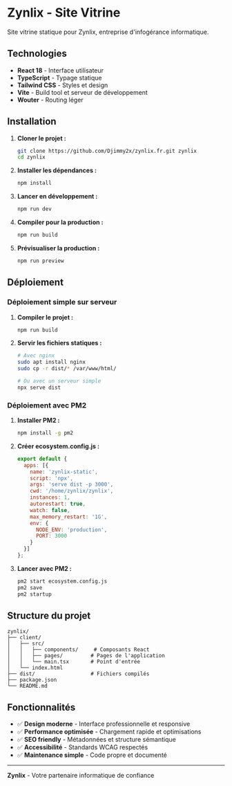 # **Zynlix - Site Vitrine**

Site vitrine statique pour Zynlix, entreprise d'infogérance informatique.

## **Technologies**

- **React 18** - Interface utilisateur
- **TypeScript** - Typage statique
- **Tailwind CSS** - Styles et design
- **Vite** - Build tool et serveur de développement
- **Wouter** - Routing léger

## **Installation**

1. **Cloner le projet :**
   ```bash
   git clone https://github.com/Djimmy2x/zynlix.fr.git zynlix
   cd zynlix
   ```

2. **Installer les dépendances :**
   ```bash
   npm install
   ```

3. **Lancer en développement :**
   ```bash
   npm run dev
   ```

4. **Compiler pour la production :**
   ```bash
   npm run build
   ```

5. **Prévisualiser la production :**
   ```bash
   npm run preview
   ```

## **Déploiement**

### **Déploiement simple sur serveur**

1. **Compiler le projet :**
   ```bash
   npm run build
   ```

2. **Servir les fichiers statiques :**
   ```bash
   # Avec nginx
   sudo apt install nginx
   sudo cp -r dist/* /var/www/html/
   
   # Ou avec un serveur simple
   npx serve dist
   ```

### **Déploiement avec PM2**

1. **Installer PM2 :**
   ```bash
   npm install -g pm2
   ```

2. **Créer ecosystem.config.js :**
   ```javascript
   export default {
     apps: [{
       name: 'zynlix-static',
       script: 'npx',
       args: 'serve dist -p 3000',
       cwd: '/home/zynlix/zynlix',
       instances: 1,
       autorestart: true,
       watch: false,
       max_memory_restart: '1G',
       env: {
         NODE_ENV: 'production',
         PORT: 3000
       }
     }]
   };
   ```

3. **Lancer avec PM2 :**
   ```bash
   pm2 start ecosystem.config.js
   pm2 save
   pm2 startup
   ```

## **Structure du projet**

```
zynlix/
├── client/
│   ├── src/
│   │   ├── components/     # Composants React
│   │   ├── pages/         # Pages de l'application
│   │   └── main.tsx       # Point d'entrée
│   └── index.html
├── dist/                  # Fichiers compilés
├── package.json
└── README.md
```

## **Fonctionnalités**

- ✅ **Design moderne** - Interface professionnelle et responsive
- ✅ **Performance optimisée** - Chargement rapide et optimisations
- ✅ **SEO friendly** - Métadonnées et structure sémantique
- ✅ **Accessibilité** - Standards WCAG respectés
- ✅ **Maintenance simple** - Code propre et documenté

---

**Zynlix** - Votre partenaire informatique de confiance